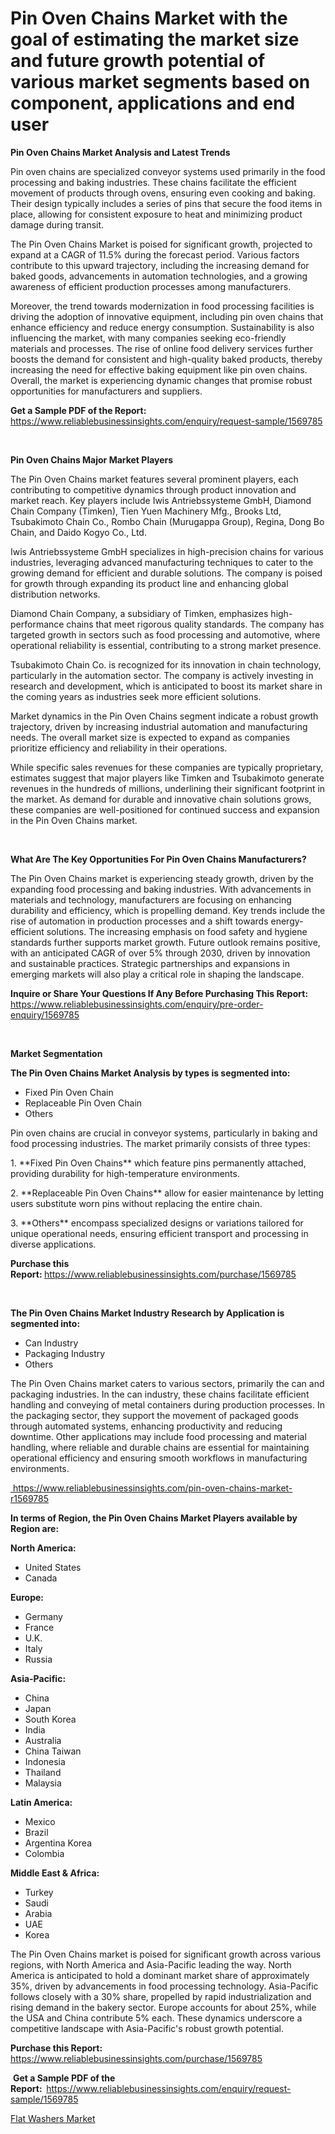 <p><h1>Pin Oven Chains Market with the goal of estimating the market size and future growth potential of various market segments based on component, applications and end user</h1></p><p><strong>Pin Oven Chains Market Analysis and Latest Trends</strong></p>
<p><p>Pin oven chains are specialized conveyor systems used primarily in the food processing and baking industries. These chains facilitate the efficient movement of products through ovens, ensuring even cooking and baking. Their design typically includes a series of pins that secure the food items in place, allowing for consistent exposure to heat and minimizing product damage during transit.</p><p>The Pin Oven Chains Market is poised for significant growth, projected to expand at a CAGR of 11.5% during the forecast period. Various factors contribute to this upward trajectory, including the increasing demand for baked goods, advancements in automation technologies, and a growing awareness of efficient production processes among manufacturers. </p><p>Moreover, the trend towards modernization in food processing facilities is driving the adoption of innovative equipment, including pin oven chains that enhance efficiency and reduce energy consumption. Sustainability is also influencing the market, with many companies seeking eco-friendly materials and processes. The rise of online food delivery services further boosts the demand for consistent and high-quality baked products, thereby increasing the need for effective baking equipment like pin oven chains. Overall, the market is experiencing dynamic changes that promise robust opportunities for manufacturers and suppliers.</p></p>
<p><strong>Get a Sample PDF of the Report:&nbsp;</strong> <a href="https://www.reliablebusinessinsights.com/enquiry/request-sample/1569785?utm_campaign=3035&utm_medium=2&utm_source=Github&utm_content=ia&utm_term=25032025&utm_id=pin-oven-chains">https://www.reliablebusinessinsights.com/enquiry/request-sample/1569785</a></p>
<p>&nbsp;</p>
<p><strong>Pin Oven Chains Major Market Players</strong></p>
<p><p>The Pin Oven Chains market features several prominent players, each contributing to competitive dynamics through product innovation and market reach. Key players include Iwis Antriebssysteme GmbH, Diamond Chain Company (Timken), Tien Yuen Machinery Mfg., Brooks Ltd, Tsubakimoto Chain Co., Rombo Chain (Murugappa Group), Regina, Dong Bo Chain, and Daido Kogyo Co., Ltd.</p><p>Iwis Antriebssysteme GmbH specializes in high-precision chains for various industries, leveraging advanced manufacturing techniques to cater to the growing demand for efficient and durable solutions. The company is poised for growth through expanding its product line and enhancing global distribution networks.</p><p>Diamond Chain Company, a subsidiary of Timken, emphasizes high-performance chains that meet rigorous quality standards. The company has targeted growth in sectors such as food processing and automotive, where operational reliability is essential, contributing to a strong market presence.</p><p>Tsubakimoto Chain Co. is recognized for its innovation in chain technology, particularly in the automation sector. The company is actively investing in research and development, which is anticipated to boost its market share in the coming years as industries seek more efficient solutions.</p><p>Market dynamics in the Pin Oven Chains segment indicate a robust growth trajectory, driven by increasing industrial automation and manufacturing needs. The overall market size is expected to expand as companies prioritize efficiency and reliability in their operations.</p><p>While specific sales revenues for these companies are typically proprietary, estimates suggest that major players like Timken and Tsubakimoto generate revenues in the hundreds of millions, underlining their significant footprint in the market. As demand for durable and innovative chain solutions grows, these companies are well-positioned for continued success and expansion in the Pin Oven Chains market.</p></p>
<p>&nbsp;</p>
<p><strong>What Are The Key Opportunities For Pin Oven Chains Manufacturers?</strong></p>
<p><p>The Pin Oven Chains market is experiencing steady growth, driven by the expanding food processing and baking industries. With advancements in materials and technology, manufacturers are focusing on enhancing durability and efficiency, which is propelling demand. Key trends include the rise of automation in production processes and a shift towards energy-efficient solutions. The increasing emphasis on food safety and hygiene standards further supports market growth. Future outlook remains positive, with an anticipated CAGR of over 5% through 2030, driven by innovation and sustainable practices. Strategic partnerships and expansions in emerging markets will also play a critical role in shaping the landscape.</p></p>
<p><strong>Inquire or Share Your Questions If Any Before Purchasing This Report:</strong> <a href="https://www.reliablebusinessinsights.com/enquiry/pre-order-enquiry/1569785?utm_campaign=3035&utm_medium=2&utm_source=Github&utm_content=ia&utm_term=25032025&utm_id=pin-oven-chains">https://www.reliablebusinessinsights.com/enquiry/pre-order-enquiry/1569785</a></p>
<p>&nbsp;</p>
<p><strong>Market Segmentation</strong></p>
<p><strong>The Pin Oven Chains Market Analysis by types is segmented into:</strong></p>
<p><ul><li>Fixed Pin Oven Chain</li><li>Replaceable Pin Oven Chain</li><li>Others</li></ul></p>
<p><p>Pin oven chains are crucial in conveyor systems, particularly in baking and food processing industries. The market primarily consists of three types: </p><p>1. **Fixed Pin Oven Chains** which feature pins permanently attached, providing durability for high-temperature environments.</p><p>2. **Replaceable Pin Oven Chains** allow for easier maintenance by letting users substitute worn pins without replacing the entire chain. </p><p>3. **Others** encompass specialized designs or variations tailored for unique operational needs, ensuring efficient transport and processing in diverse applications.</p></p>
<p><strong>Purchase this Report:&nbsp;</strong><a href="https://www.reliablebusinessinsights.com/purchase/1569785?utm_campaign=3035&utm_medium=2&utm_source=Github&utm_content=ia&utm_term=25032025&utm_id=pin-oven-chains">https://www.reliablebusinessinsights.com/purchase/1569785</a></p>
<p>&nbsp;</p>
<p><strong>The Pin Oven Chains Market Industry Research by Application is segmented into:</strong></p>
<p><ul><li>Can Industry</li><li>Packaging Industry</li><li>Others</li></ul></p>
<p><p>The Pin Oven Chains market caters to various sectors, primarily the can and packaging industries. In the can industry, these chains facilitate efficient handling and conveying of metal containers during production processes. In the packaging sector, they support the movement of packaged goods through automated systems, enhancing productivity and reducing downtime. Other applications may include food processing and material handling, where reliable and durable chains are essential for maintaining operational efficiency and ensuring smooth workflows in manufacturing environments.</p></p>
<p><a href="https://www.reliablebusinessinsights.com/pin-oven-chains-market-r1569785?utm_campaign=3035&utm_medium=2&utm_source=Github&utm_content=ia&utm_term=25032025&utm_id=pin-oven-chains">&nbsp;https://www.reliablebusinessinsights.com/pin-oven-chains-market-r1569785</a></p>
<p><strong>In terms of Region, the Pin Oven Chains Market Players available by Region are:</strong></p>
<p>
    <p> <strong> North America: </strong>
        <ul>
            <li>United States</li>
            <li>Canada</li>
        </ul>
        </p> 
    <p> <strong> Europe: </strong>
        <ul>
            <li>Germany</li>
            <li>France</li>
            <li>U.K.</li>
            <li>Italy</li>
            <li>Russia</li>
        </ul>
        </p> 
    <p> <strong> Asia-Pacific: </strong>
        <ul>
            <li>China</li>
            <li>Japan</li>
            <li>South Korea</li>
            <li>India</li>
            <li>Australia</li>
            <li>China Taiwan</li>
            <li>Indonesia</li>
            <li>Thailand</li>
            <li>Malaysia</li>
        </ul>
        </p> 
    <p> <strong> Latin America: </strong>
        <ul>
            <li>Mexico</li>
            <li>Brazil</li>
            <li>Argentina Korea</li>
            <li>Colombia</li>
        </ul>
        </p> 
    <p> <strong> Middle East & Africa: </strong>
        <ul>
            <li>Turkey</li>
            <li>Saudi</li>
            <li>Arabia</li>
            <li>UAE</li>
            <li>Korea</li>
        </ul>
    </p>
    </p>
<p><p>The Pin Oven Chains market is poised for significant growth across various regions, with North America and Asia-Pacific leading the way. North America is anticipated to hold a dominant market share of approximately 35%, driven by advancements in food processing technology. Asia-Pacific follows closely with a 30% share, propelled by rapid industrialization and rising demand in the bakery sector. Europe accounts for about 25%, while the USA and China contribute 5% each. These dynamics underscore a competitive landscape with Asia-Pacific's robust growth potential.</p></p>
<p><strong>Purchase this Report: </strong><a href="https://www.reliablebusinessinsights.com/purchase/1569785?utm_campaign=3035&utm_medium=2&utm_source=Github&utm_content=ia&utm_term=25032025&utm_id=pin-oven-chains">https://www.reliablebusinessinsights.com/purchase/1569785</a></p>
<p>&nbsp;<strong>Get a Sample PDF of the Report:&nbsp;&nbsp;</strong><a href="https://www.reliablebusinessinsights.com/enquiry/request-sample/1569785?utm_campaign=3035&utm_medium=2&utm_source=Github&utm_content=ia&utm_term=25032025&utm_id=pin-oven-chains">https://www.reliablebusinessinsights.com/enquiry/request-sample/1569785</a></p>
<p><strong></strong></p>
<p><p><a href="https://github.com/meuskocov/Market-Research-Report-List-1/blob/main/flat-washers-market.md?utm_campaign=3035&utm_medium=2&utm_source=Github&utm_content=ia&utm_term=25032025&utm_id=pin-oven-chains">Flat Washers Market</a></p></p>